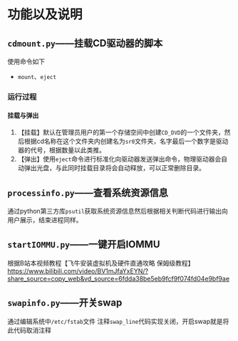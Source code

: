 # 功能以及说明
## `cdmount.py`——挂载CD驱动器的脚本
使用命令如下
- `mount`、`eject`
### 运行过程
#### 挂载与弹出
1. 【挂载】默认在管理员用户的第一个存储空间中创建`CD_DVD`的一个文件夹，然后根据cd名称在这个文件夹内创建名为`sr0`文件夹，名字最后一个数字是驱动器的代号，根据数量以此类推。
2. 【弹出】使用`eject`命令进行标准化向驱动器发送弹出命令，物理驱动器会自动弹出光盘，与此同时挂载目录将会自动释放，可以正常删除目录。

## `processinfo.py`——查看系统资源信息
通过python第三方库`psutil`获取系统资源信息然后根据相关判断代码进行输出向用户展示，结束进程同样。

## `startIOMMU.py`——一键开启IOMMU 
根据B站本视频教程【飞牛安装虚拟机及硬件直通攻略 保姆级教程】 https://www.bilibili.com/video/BV1mJfaYxEYN/?share_source=copy_web&vd_source=6fdda38be5eb9fcf9f074fd04e9bf9ae

## `swapinfo.py`——开关swap
通过编辑系统中`/etc/fstab`文件 注释`swap_line`代码实现关闭，开启swap就是将此代码取消注释

